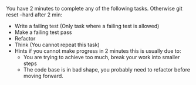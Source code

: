 You have 2 minutes to complete any of the following tasks. Otherwise git reset –hard after 2 min:
* Write a failing test (Only task where a failing test is allowed)
* Make a failing test pass
* Refactor
* Think (You cannot repeat this task)
* Hints if you cannot make progress in 2 minutes this is usually due to:
  * You are trying to achieve too much, break your work into smaller steps
  * The code base is in bad shape, you probably need to refactor before moving forward.
